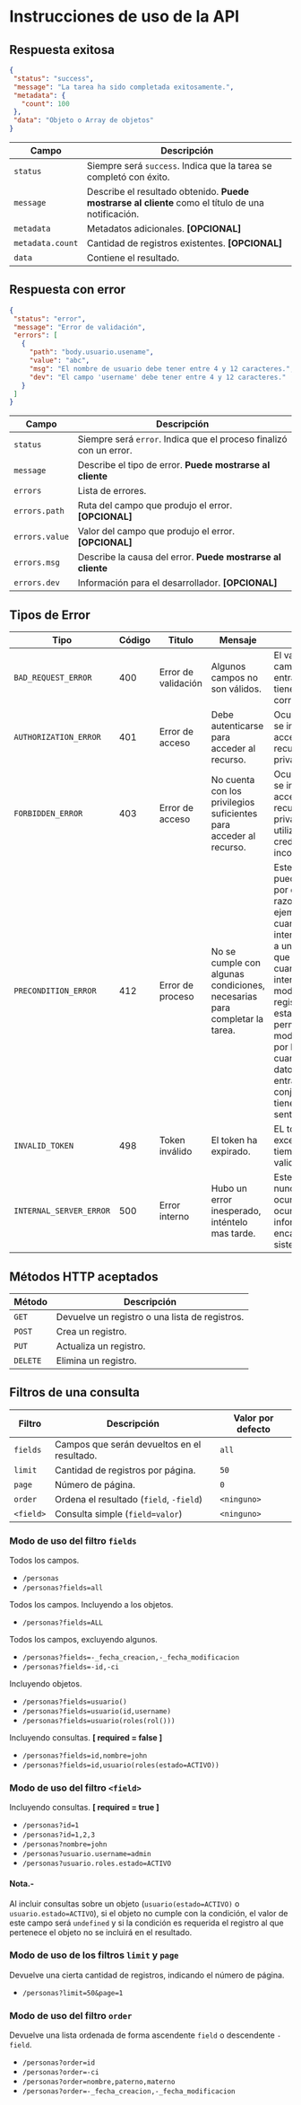 # Instrucciones de uso de la API

## Respuesta exitosa
``` json
{
 "status": "success",
 "message": "La tarea ha sido completada exitosamente.",
 "metadata": {
   "count": 100
 },
 "data": "Objeto o Array de objetos"
}
```

| Campo            | Descripción                                                                                        |
|------------------|----------------------------------------------------------------------------------------------------|
| `status`         | Siempre será `success`. Indica que la tarea se completó con éxito.                                 |
| `message`        | Describe el resultado obtenido. **Puede mostrarse al cliente** como el título de una notificación. |
| `metadata`       | Metadatos adicionales. **[OPCIONAL]**                                                              |
| `metadata.count` | Cantidad de registros existentes. **[OPCIONAL]**                                                   |
| `data`           | Contiene el resultado.                                                                             |

## Respuesta con error
``` json
{
 "status": "error",
 "message": "Error de validación",
 "errors": [
   {
     "path": "body.usuario.usename",
     "value": "abc",
     "msg": "El nombre de usuario debe tener entre 4 y 12 caracteres.",
     "dev": "El campo 'username' debe tener entre 4 y 12 caracteres."
   }
 ]
}
```

| Campo          | Descripción                                                        |
|----------------|--------------------------------------------------------------------|
| `status`       | Siempre será `error`. Indica que el proceso finalizó con un error. |
| `message`      | Describe el tipo de error. **Puede mostrarse al cliente**          |
| `errors`       | Lista de errores.                                                  |
| `errors.path`  | Ruta del campo que produjo el error. **[OPCIONAL]**                |
| `errors.value` | Valor del campo que produjo el error. **[OPCIONAL]**               |
| `errors.msg`   | Describe la causa del error. **Puede mostrarse al cliente**        |
| `errors.dev`   | Información para el desarrollador. **[OPCIONAL]**                  |

## Tipos de Error

| Tipo                    | Código | Titulo              | Mensaje | Causa |
|-------------------------|--------|---------------------|---------|-------------|
| `BAD_REQUEST_ERROR`     | 400    | Error de validación | Algunos campos no son válidos. | El valor de un campo de entrada no tiene el formato correcto. |
| `AUTHORIZATION_ERROR`   | 401    | Error de acceso     | Debe autenticarse para acceder al recurso. | Ocurre cuando se intenta acceder a un recurso privado. |
| `FORBIDDEN_ERROR`       | 403    | Error de acceso     | No cuenta con los privilegios suficientes para acceder al recurso. | Ocurre cuando se intenta acceder a un recurso privado, utilizando una credencial incorrecta. |
| `PRECONDITION_ERROR`    | 412    | Error de proceso    | No se cumple con algunas condiciones, necesarias para completar la tarea. | Este error puede ocurrir por diversas razones, por ejemplo: cuando se intenta acceder a un registro que no existe, cuando se intenta modificar un registro cuyo estado no permite mas modificaciones, por lo general cuando los datos de entrada en conjunto no tienen un sentido lógico. |
| `INVALID_TOKEN`         | 498    | Token inválido      | El token ha expirado. | EL token ha excedido su tiempo de validez. |
| `INTERNAL_SERVER_ERROR` | 500    | Error interno       | Hubo un error inesperado, inténtelo mas tarde. | Este error nunca debería ocurrir, y si ocurre debe informarse al encargado de sistemas. |

## Métodos HTTP aceptados

| Método   | Descripción                                    |
|----------|------------------------------------------------|
| `GET`    | Devuelve un registro o una lista de registros. |
| `POST`   | Crea un registro.                              |
| `PUT`    | Actualiza un registro.                         |
| `DELETE` | Elimina un registro.                           |

## Filtros de una consulta

| Filtro    | Descripción                                     | Valor por defecto |
|-----------|-------------------------------------------------|-------------------|
| `fields`  | Campos que serán devueltos en el resultado.     | `all`             |
| `limit`   | Cantidad de registros por página.               | `50`              |
| `page`    | Número de página.                               | `0`               |
| `order`   | Ordena el resultado (`field`, `-field`)         | `<ninguno>`       |
| `<field>` | Consulta simple (`field=valor`)                 | `<ninguno>`       |

### Modo de uso del filtro `fields`

Todos los campos.
- `/personas`
- `/personas?fields=all`

Todos los campos. Incluyendo a los objetos.
- `/personas?fields=ALL`

Todos los campos, excluyendo algunos.
- `/personas?fields=-_fecha_creacion,-_fecha_modificacion`
- `/personas?fields=-id,-ci`

Incluyendo objetos.
- `/personas?fields=usuario()`
- `/personas?fields=usuario(id,username)`
- `/personas?fields=usuario(roles(rol()))`

Incluyendo consultas. **[ required = false ]**
- `/personas?fields=id,nombre=john`
- `/personas?fields=id,usuario(roles(estado=ACTIVO))`

### Modo de uso del filtro `<field>`

Incluyendo consultas. **[ required = true ]**
- `/personas?id=1`
- `/personas?id=1,2,3`
- `/personas?nombre=john`
- `/personas?usuario.username=admin`
- `/personas?usuario.roles.estado=ACTIVO`

#### Nota.-
Al incluir consultas sobre un objeto (`usuario(estado=ACTIVO)` o `usuario.estado=ACTIVO`), si el objeto no cumple con la condición, el valor de este campo será `undefined` y si la condición es requerida el registro al que pertenece el objeto no se incluirá en el resultado.

### Modo de uso de los filtros `limit` y `page`

Devuelve una cierta cantidad de registros, indicando el número de página.
- `/personas?limit=50&page=1`

### Modo de uso del filtro `order`

Devuelve una lista ordenada de forma ascendente `field` o descendente `-field`.
- `/personas?order=id`
- `/personas?order=-ci`
- `/personas?order=nombre,paterno,materno`
- `/personas?order=-_fecha_creacion,-_fecha_modificacion`
